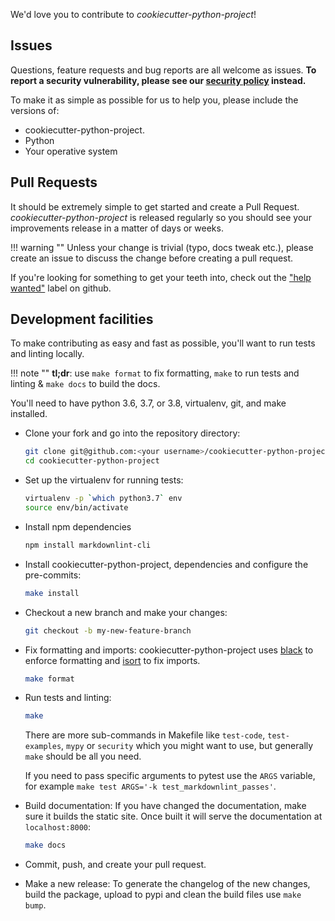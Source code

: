 We'd love you to contribute to *cookiecutter-python-project*!

## Issues

Questions, feature requests and bug reports are all welcome as issues.
**To report a security vulnerability, please see our [security
policy](https://github.com/lyz-code/cookiecutter-python-project/security/policy) instead.**

To make it as simple as possible for us to help you, please include the versions
of:

* cookiecutter-python-project.
* Python
* Your operative system

## Pull Requests

It should be extremely simple to get started and create a Pull Request.
*cookiecutter-python-project* is released regularly so you should see your improvements
release in a matter of days or weeks.

!!! warning ""
    Unless your change is trivial (typo, docs tweak etc.), please create an
    issue to discuss the change before creating a pull request.

If you're looking for something to get your teeth into, check out the ["help
wanted"](https://github.com/lyz-code/cookiecutter-python-project/issues?q=is%3Aopen+is%3Aissue+label%3A%22help+wanted%22)
label on github.

## Development facilities

To make contributing as easy and fast as possible, you'll want to run tests and
linting locally.

!!! note ""
    **tl;dr**: use `make format` to fix formatting, `make` to run tests and linting & `make docs`
    to build the docs.

You'll need to have python 3.6, 3.7, or 3.8, virtualenv, git, and make installed.

* Clone your fork and go into the repository directory:

    ```bash
    git clone git@github.com:<your username>/cookiecutter-python-project.git
    cd cookiecutter-python-project
    ```

* Set up the virtualenv for running tests:

    ```bash
    virtualenv -p `which python3.7` env
    source env/bin/activate
    ```

* Install npm dependencies

    ```bash
    npm install markdownlint-cli
    ```

* Install cookiecutter-python-project, dependencies and configure the
    pre-commits:

    ```bash
    make install
    ```

* Checkout a new branch and make your changes:

    ```bash
    git checkout -b my-new-feature-branch
    ```

* Fix formatting and imports: cookiecutter-python-project uses
    [black](https://github.com/ambv/black) to enforce formatting and
    [isort](https://github.com/timothycrosley/isort) to fix imports.

    ```bash
    make format
    ```

* Run tests and linting:

    ```bash
    make
    ```

    There are more sub-commands in Makefile like `test-code`, `test-examples`,
    `mypy` or `security` which you might want to use, but generally `make`
    should be all you need.

    If you need to pass specific arguments to pytest use the `ARGS` variable,
    for example `make test ARGS='-k test_markdownlint_passes'`.

* Build documentation: If you have changed the documentation, make sure it
    builds the static site. Once built it will serve the documentation at
    `localhost:8000`:

    ```bash
    make docs
    ```

* Commit, push, and create your pull request.

* Make a new release: To generate the changelog of the new changes, build the
    package, upload to pypi and clean the build files use `make bump`.
